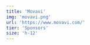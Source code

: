 ```yaml
---
title: 'Movavi'
img: 'movavi.png'
url: 'https://www.movavi.com/'
tier: 'Sponsors'
size: 'h-12'
---
```

